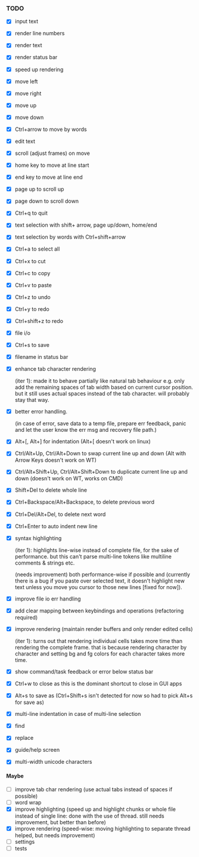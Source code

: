 ### TODO
- [x] input text
- [x] render line numbers
- [x] render text
- [x] render status bar
- [x] speed up rendering
- [x] move left
- [x] move right
- [x] move up
- [x] move down
- [x] Ctrl+arrow to move by words
- [x] edit text
- [x] scroll (adjust frames) on move
- [x] home key to move at line start
- [x] end key to move at line end
- [x] page up to scroll up
- [x] page down to scroll down
- [x] Ctrl+q to quit
- [x] text selection with shift+ arrow, page up/down, home/end
- [x] text selection by words with Ctrl+shift+arrow
- [x] Ctrl+a to select all
- [x] Ctrl+x to cut
- [x] Ctrl+c to copy
- [x] Ctrl+v to paste
- [x] Ctrl+z to undo
- [x] Ctrl+y to redo
- [x] Ctrl+shift+z to redo
- [x] file i/o
- [x] Ctrl+s to save
- [x] filename in status bar

- [x] enhance tab character rendering
    
    (iter 1): made it to behave partially like natural tab behaviour e.g. only add the remaining spaces of tab width based on current cursor position. but it still uses actual spaces instead of the tab character. will probably stay that way.

- [x] better error handling. 
    
    (in case of error, save data to a temp file, prepare err feedback, panic and let the user know the err msg and recovery file path.)

- [x] Alt+[, Alt+] for indentation (Alt+[ doesn't work on linux)
- [x] Ctrl/Alt+Up, Ctrl/Alt+Down to swap current line up and down (Alt with Arrow Keys doesn't work on WT)
- [x] Ctrl/Alt+Shift+Up, Ctrl/Alt+Shift+Down to duplicate current line up and down (doesn't work on WT, works on CMD)
- [x] Shift+Del to delete whole line
- [x] Ctrl+Backspace/Alt+Backspace, to delete previous word
- [x] Ctrl+Del/Alt+Del, to delete next word
- [x] Ctrl+Enter to auto indent new line

- [x] syntax highlighting

    (iter 1): highlights line-wise instead of complete file, for the sake of performance. but this can't parse multi-line tokens like multiline comments & strings etc.
    
    (needs improvement) both performance-wise if possible and (currently there is a bug if you paste over selected text, it doesn't highlight new text unless you move you cursor to those new lines [fixed for now]).

- [x] improve file io err handling
- [x] add clear mapping between keybindings and operations (refactoring required)
- [x] improve rendering (maintain render buffers and only render edited cells)

    (iter 1): turns out that rendering individual cells takes more time than rendering the complete frame. that is because rendering character by character and setting bg and fg colors for each character takes more time.

- [x] show command/task feedback or error below status bar
- [x] Ctrl+w to close as this is the dominant shortcut to close in GUI apps
- [x] Alt+s to save as (Ctrl+Shift+s isn't detected for now so had to pick Alt+s for save as)
- [x] multi-line indentation in case of multi-line selection
- [x] find
- [x] replace
- [x] guide/help screen
- [x] multi-width unicode characters

#### Maybe
- [ ] improve tab char rendering (use actual tabs instead of spaces if possible)
- [ ] word wrap
- [x] improve highlighting (speed up and highlight chunks or whole file instead of single line: done with the use of thread. still needs improvement, but better than before)
- [x] improve rendering (speed-wise: moving highlighting to separate thread helped, but needs improvement)
- [ ] settings
- [ ] tests
